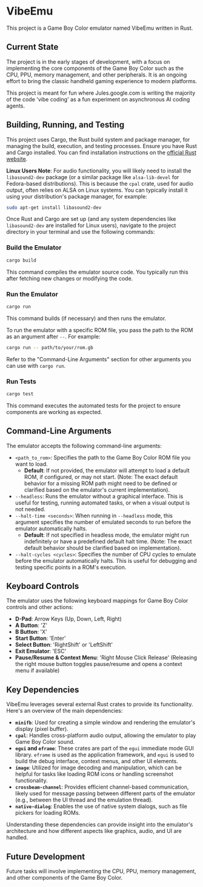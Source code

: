 # VibeEmu

This project is a Game Boy Color emulator named VibeEmu written in Rust.

## Current State

The project is in the early stages of development, with a focus on implementing the core components of the Game Boy Color such as the CPU, PPU, memory management, and other peripherals. It is an ongoing effort to bring the classic handheld gaming experience to modern platforms.

This project is meant for fun where Jules.google.com is writing the majority of the code 'vibe coding' as a fun experiment on asynchronous AI coding agents.

## Building, Running, and Testing

This project uses Cargo, the Rust build system and package manager, for managing the build, execution, and testing processes. Ensure you have Rust and Cargo installed. You can find installation instructions on the [official Rust website](https://www.rust-lang.org/tools/install).

**Linux Users Note**: For audio functionality, you will likely need to install the `libasound2-dev` package (or a similar package like `alsa-lib-devel` for Fedora-based distributions). This is because the `cpal` crate, used for audio output, often relies on ALSA on Linux systems. You can typically install it using your distribution's package manager, for example:
```bash
sudo apt-get install libasound2-dev
```

Once Rust and Cargo are set up (and any system dependencies like `libasound2-dev` are installed for Linux users), navigate to the project directory in your terminal and use the following commands:

### Build the Emulator
```bash
cargo build
```
This command compiles the emulator source code. You typically run this after fetching new changes or modifying the code.

### Run the Emulator
```bash
cargo run
```
This command builds (if necessary) and then runs the emulator.

To run the emulator with a specific ROM file, you pass the path to the ROM as an argument after `--`. For example:
```bash
cargo run -- path/to/your/rom.gb
```
Refer to the "Command-Line Arguments" section for other arguments you can use with `cargo run`.

### Run Tests
```bash
cargo test
```
This command executes the automated tests for the project to ensure components are working as expected.

## Command-Line Arguments

The emulator accepts the following command-line arguments:

-   `<path_to_rom>`: Specifies the path to the Game Boy Color ROM file you want to load.
    -   **Default**: If not provided, the emulator will attempt to load a default ROM, if configured, or may not start. (Note: The exact default behavior for a missing ROM path might need to be defined or clarified based on the emulator's current implementation).
-   `--headless`: Runs the emulator without a graphical interface. This is useful for testing, running automated tasks, or when a visual output is not needed.
-   `--halt-time <seconds>`: When running in `--headless` mode, this argument specifies the number of emulated seconds to run before the emulator automatically halts.
    -   **Default**: If not specified in headless mode, the emulator might run indefinitely or have a predefined default halt time. (Note: The exact default behavior should be clarified based on implementation).
-   `--halt-cycles <cycles>`: Specifies the number of CPU cycles to emulate before the emulator automatically halts. This is useful for debugging and testing specific points in a ROM's execution.

## Keyboard Controls

The emulator uses the following keyboard mappings for Game Boy Color controls and other actions:

-   **D-Pad**: Arrow Keys (Up, Down, Left, Right)
-   **A Button**: 'Z'
-   **B Button**: 'X'
-   **Start Button**: 'Enter'
-   **Select Button**: 'RightShift' or 'LeftShift'
-   **Exit Emulator**: 'ESC'
-   **Pause/Resume & Context Menu**: 'Right Mouse Click Release' (Releasing the right mouse button toggles pause/resume and opens a context menu if available)

## Key Dependencies

VibeEmu leverages several external Rust crates to provide its functionality. Here's an overview of the main dependencies:

-   **`minifb`**: Used for creating a simple window and rendering the emulator's display (pixel buffer).
-   **`cpal`**: Handles cross-platform audio output, allowing the emulator to play Game Boy Color sound.
-   **`egui` and `eframe`**: These crates are part of the `egui` immediate mode GUI library. `eframe` is used as the application framework, and `egui` is used to build the debug interface, context menus, and other UI elements.
-   **`image`**: Utilized for image decoding and manipulation, which can be helpful for tasks like loading ROM icons or handling screenshot functionality.
-   **`crossbeam-channel`**: Provides efficient channel-based communication, likely used for message passing between different parts of the emulator (e.g., between the UI thread and the emulation thread).
-   **`native-dialog`**: Enables the use of native system dialogs, such as file pickers for loading ROMs.

Understanding these dependencies can provide insight into the emulator's architecture and how different aspects like graphics, audio, and UI are handled.

## Future Development

Future tasks will involve implementing the CPU, PPU, memory management, and other components of the Game Boy Color.
